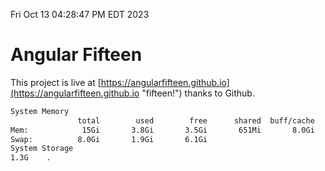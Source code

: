 Fri Oct 13 04:28:47 PM EDT 2023

# Angular Fifteen


This project is live at [https://angularfifteen.github.io](https://angularfifteen.github.io "fifteen!") thanks to Github.

```bash
System Memory
               total        used        free      shared  buff/cache   available
Mem:            15Gi       3.8Gi       3.5Gi       651Mi       8.0Gi        10Gi
Swap:          8.0Gi       1.9Gi       6.1Gi
System Storage
1.3G	.

